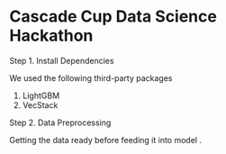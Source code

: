 # Cascade Cup Data Science Hackathon

Step 1. Install Dependencies

We used the following third-party packages

1. LightGBM
2. VecStack

Step 2. Data Preprocessing

Getting the data ready before feeding it into model .

